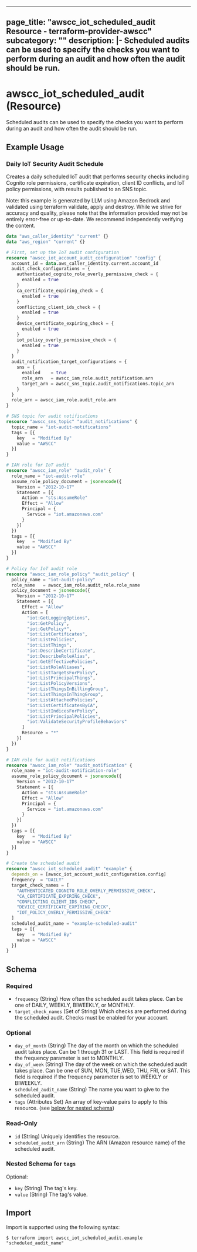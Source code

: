
---
page_title: "awscc_iot_scheduled_audit Resource - terraform-provider-awscc"
subcategory: ""
description: |-
  Scheduled audits can be used to specify the checks you want to perform during an audit and how often the audit should be run.
---

# awscc_iot_scheduled_audit (Resource)

Scheduled audits can be used to specify the checks you want to perform during an audit and how often the audit should be run.

## Example Usage

### Daily IoT Security Audit Schedule

Creates a daily scheduled IoT audit that performs security checks including Cognito role permissions, certificate expiration, client ID conflicts, and IoT policy permissions, with results published to an SNS topic.
                                
Note: this example is generated by LLM using Amazon Bedrock and validated using terraform validate, apply and destroy. While we strive for accuracy and quality, please note that the information provided may not be entirely error-free or up-to-date. We recommend independently verifying the content.

```terraform
data "aws_caller_identity" "current" {}
data "aws_region" "current" {}

# First, set up the IoT audit configuration
resource "awscc_iot_account_audit_configuration" "config" {
  account_id = data.aws_caller_identity.current.account_id
  audit_check_configurations = {
    authenticated_cognito_role_overly_permissive_check = {
      enabled = true
    }
    ca_certificate_expiring_check = {
      enabled = true
    }
    conflicting_client_ids_check = {
      enabled = true
    }
    device_certificate_expiring_check = {
      enabled = true
    }
    iot_policy_overly_permissive_check = {
      enabled = true
    }
  }
  audit_notification_target_configurations = {
    sns = {
      enabled    = true
      role_arn   = awscc_iam_role.audit_notification.arn
      target_arn = awscc_sns_topic.audit_notifications.topic_arn
    }
  }
  role_arn = awscc_iam_role.audit_role.arn
}

# SNS topic for audit notifications
resource "awscc_sns_topic" "audit_notifications" {
  topic_name = "iot-audit-notifications"
  tags = [{
    key   = "Modified By"
    value = "AWSCC"
  }]
}

# IAM role for IoT audit
resource "awscc_iam_role" "audit_role" {
  role_name = "iot-audit-role"
  assume_role_policy_document = jsonencode({
    Version = "2012-10-17"
    Statement = [{
      Action = "sts:AssumeRole"
      Effect = "Allow"
      Principal = {
        Service = "iot.amazonaws.com"
      }
    }]
  })
  tags = [{
    key   = "Modified By"
    value = "AWSCC"
  }]
}

# Policy for IoT audit role
resource "awscc_iam_role_policy" "audit_policy" {
  policy_name = "iot-audit-policy"
  role_name   = awscc_iam_role.audit_role.role_name
  policy_document = jsonencode({
    Version = "2012-10-17"
    Statement = [{
      Effect = "Allow"
      Action = [
        "iot:GetLoggingOptions",
        "iot:GetPolicy",
        "iot:GetPolicy*",
        "iot:ListCertificates",
        "iot:ListPolicies",
        "iot:ListThings",
        "iot:DescribeCertificate",
        "iot:DescribeRoleAlias",
        "iot:GetEffectivePolicies",
        "iot:ListRoleAliases",
        "iot:ListTargetsForPolicy",
        "iot:ListPrincipalThings",
        "iot:ListPolicyVersions",
        "iot:ListThingsInBillingGroup",
        "iot:ListThingsInThingGroup",
        "iot:ListAttachedPolicies",
        "iot:ListCertificatesByCA",
        "iot:ListIndicesForPolicy",
        "iot:ListPrincipalPolicies",
        "iot:ValidateSecurityProfileBehaviors"
      ]
      Resource = "*"
    }]
  })
}

# IAM role for audit notifications
resource "awscc_iam_role" "audit_notification" {
  role_name = "iot-audit-notification-role"
  assume_role_policy_document = jsonencode({
    Version = "2012-10-17"
    Statement = [{
      Action = "sts:AssumeRole"
      Effect = "Allow"
      Principal = {
        Service = "iot.amazonaws.com"
      }
    }]
  })
  tags = [{
    key   = "Modified By"
    value = "AWSCC"
  }]
}

# Create the scheduled audit
resource "awscc_iot_scheduled_audit" "example" {
  depends_on = [awscc_iot_account_audit_configuration.config]
  frequency  = "DAILY"
  target_check_names = [
    "AUTHENTICATED_COGNITO_ROLE_OVERLY_PERMISSIVE_CHECK",
    "CA_CERTIFICATE_EXPIRING_CHECK",
    "CONFLICTING_CLIENT_IDS_CHECK",
    "DEVICE_CERTIFICATE_EXPIRING_CHECK",
    "IOT_POLICY_OVERLY_PERMISSIVE_CHECK"
  ]
  scheduled_audit_name = "example-scheduled-audit"
  tags = [{
    key   = "Modified By"
    value = "AWSCC"
  }]
}
```

<!-- schema generated by tfplugindocs -->
## Schema

### Required

- `frequency` (String) How often the scheduled audit takes place. Can be one of DAILY, WEEKLY, BIWEEKLY, or MONTHLY.
- `target_check_names` (Set of String) Which checks are performed during the scheduled audit. Checks must be enabled for your account.

### Optional

- `day_of_month` (String) The day of the month on which the scheduled audit takes place. Can be 1 through 31 or LAST. This field is required if the frequency parameter is set to MONTHLY.
- `day_of_week` (String) The day of the week on which the scheduled audit takes place. Can be one of SUN, MON, TUE,WED, THU, FRI, or SAT. This field is required if the frequency parameter is set to WEEKLY or BIWEEKLY.
- `scheduled_audit_name` (String) The name you want to give to the scheduled audit.
- `tags` (Attributes Set) An array of key-value pairs to apply to this resource. (see [below for nested schema](#nestedatt--tags))

### Read-Only

- `id` (String) Uniquely identifies the resource.
- `scheduled_audit_arn` (String) The ARN (Amazon resource name) of the scheduled audit.

<a id="nestedatt--tags"></a>
### Nested Schema for `tags`

Optional:

- `key` (String) The tag's key.
- `value` (String) The tag's value.

## Import

Import is supported using the following syntax:

```shell
$ terraform import awscc_iot_scheduled_audit.example "scheduled_audit_name"
```

